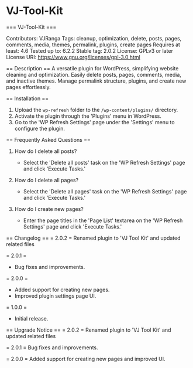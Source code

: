 # VJ-Tool-Kit

=== VJ-Tool-Kit ===

Contributors: VJRanga
Tags: cleanup, optimization, delete, posts, pages, comments, media, themes, permalink, plugins, create pages
Requires at least: 4.6
Tested up to: 6.2.2
Stable tag: 2.0.2
License: GPLv3 or later
License URI: https://www.gnu.org/licenses/gpl-3.0.html

== Description ==
A versatile plugin for WordPress, simplifying website cleaning and optimization. Easily delete posts, pages, comments, media, and inactive themes. Manage permalink structure, plugins, and create new pages effortlessly.

== Installation ==
1. Upload the `wp-refresh` folder to the `/wp-content/plugins/` directory.
2. Activate the plugin through the 'Plugins' menu in WordPress.
3. Go to the 'WP Refresh Settings' page under the 'Settings' menu to configure the plugin.

== Frequently Asked Questions ==
1. How do I delete all posts?
   - Select the 'Delete all posts' task on the 'WP Refresh Settings' page and click 'Execute Tasks.'

2. How do I delete all pages?
   - Select the 'Delete all pages' task on the 'WP Refresh Settings' page and click 'Execute Tasks.'

3. How do I create new pages?
   - Enter the page titles in the 'Page List' textarea on the 'WP Refresh Settings' page and click 'Execute Tasks.'

== Changelog ==
= 2.0.2 =
Renamed plugin to 'VJ Tool Kit' and updated related files

= 2.0.1 =
- Bug fixes and improvements.

= 2.0.0 =
- Added support for creating new pages.
- Improved plugin settings page UI.

= 1.0.0 =
- Initial release.

== Upgrade Notice ==
= 2.0.2 =
Renamed plugin to 'VJ Tool Kit' and updated related files

= 2.0.1 =
Bug fixes and improvements.

= 2.0.0 =
Added support for creating new pages and improved UI.
